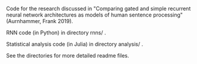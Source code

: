 Code for the research discussed in "Comparing gated and simple recurrent neural network architectures as models of human sentence processing" (Aurnhammer, Frank 2019).

RNN code (in Python) in directory rnns/ .

Statistical analysis code (in Julia) in directory analysis/ .

See the directories for more detailed readme files.
